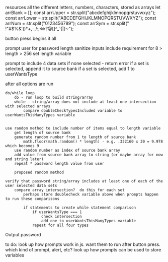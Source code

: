 resources
    all the different letters, numbers, characters, stored as arrays
        let arrBlank = [];
        const arrUpper = str.split("abcdefghijklmnopqrstuvwxyz");
        const arrLower = str.split("ABCDEFGHIJKLMNOPQRSTUVWXYZ");
        const arrNum = str.split("0123456789");
        const arrSym = str.split(" !"#$%&'()*+,-./:;<=>?@[\]^_`{|}~");




button press begins it all

prompt user for password length
    sanitize inputs
    include requirement for 8 > length > 256
    set length variable

prompt to include 4 data sets
    if none selected - return error
    if a set is selected, append it to source bank
    if a set is selected, add 1 to userWantsType

after all options are run

    do/while loop 
        do - run loop to build string/array
        while - string/array does not include at least one intersection with selected arrays
            compare doubleCheckTypesIncluded variable to userWantsThisManyTypes variable


    use random method to include number of items equal to length variable
        get length of source bank
        generate random number from 1 to length of source bank
            math.floor(math.random() * length) - e.g. .332160 x 30 = 9.978 which becomes 9
        use random number as index of source bank array
        add value from source bank array to string (or maybe array for now and string later)
        repeat * password length value from user

        proposed random method

    verify that password string/array includes at least one of each of the user selected data sets
        compare array intersection?  do this for each set
            perhaps store doublecheck variable above when prompts happen to run these comparisons

            if statements to create while statement comparison
                if userWantsType === 1
                    check intersection
                    add one to userWantsThisManyTypes variable
                repeat for all four types


Output password












to do: 
    look up how prompts work in js. want them to run after button press. which kind of prompt, alert, etc?
    look up how prompts can be used to store variables
